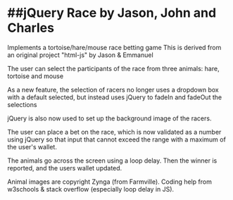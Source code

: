 ##jQuery Race by Jason, John and Charles
========================================

Implements a tortoise/hare/mouse race betting game
This is derived from an original project "html-js" by Jason & Emmanuel

The user can select the participants of the race from three animals:
    hare, tortoise and mouse

As a new feature, the selection of racers no longer uses a dropdown box with
a default selected, but instead uses jQuery to fadeIn and fadeOut the selections

jQuery is also now used to set up the background image of the racers.

The user can place a bet on the race, which is now validated as a number using
jQuery so that input that cannot exceed the range with a maximum of the user's
wallet.

The animals go across the screen using a loop delay.
Then the winner is reported, and the users wallet updated.



Animal images are copyright Zynga (from Farmville).
Coding help from w3schools & stack overflow (especially loop delay in JS).
